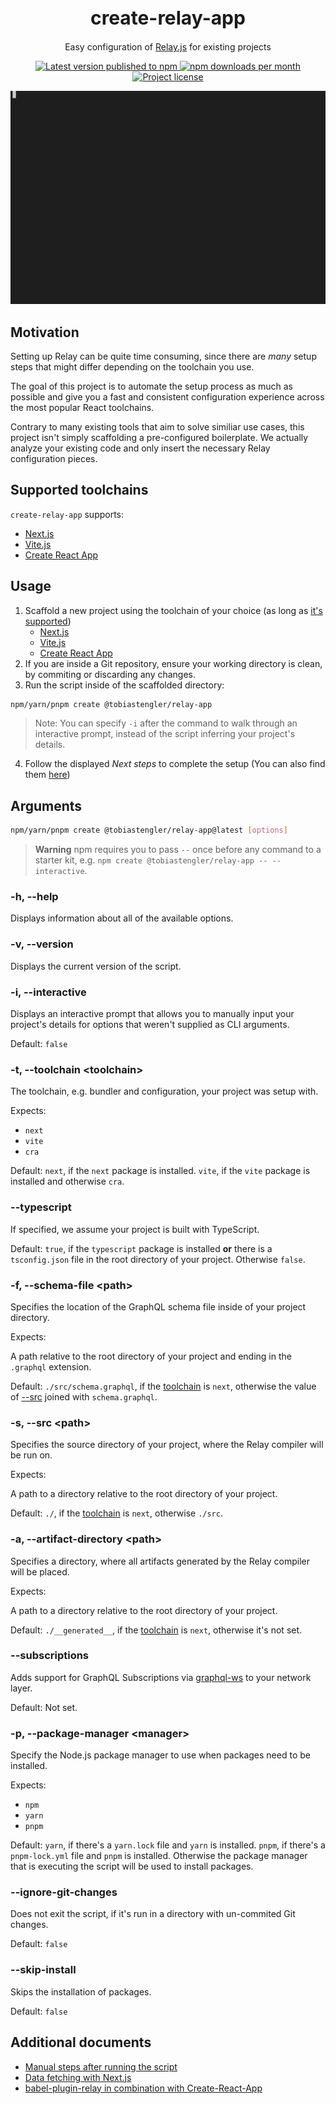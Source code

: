 <h1 align="center" style="font-size: 30px;">create-relay-app</h1>
<p align="center">Easy configuration of <a href="https://relay.dev">Relay.js</a> for existing projects</p>

<p align="center">
  <a href="https://www.npmjs.com/package/@tobiastengler/create-relay-app" alt="npm.js package link">
    <img src="https://img.shields.io/npm/v/@tobiastengler/create-relay-app?color=F50057" alt="Latest version published to npm" />
    <img src="https://img.shields.io/npm/dm/@tobiastengler/create-relay-app?color=1976D2" alt="npm downloads per month" />
    <img src="https://img.shields.io/npm/l/@tobiastengler/create-relay-app?color=00C853" alt="Project license" />
  </a>
</p>

<p align="center">
  <img src="./showcase.gif" alt="Showcase" />
</p>

## Motivation

Setting up Relay can be quite time consuming, since there are _many_ setup steps that might differ depending on the toolchain you use.

The goal of this project is to automate the setup process as much as possible and give you a fast and consistent configuration experience across the most popular React toolchains.

Contrary to many existing tools that aim to solve similiar use cases, this project isn't simply scaffolding a pre-configured boilerplate. We actually analyze your existing code and only insert the necessary Relay configuration pieces.

## Supported toolchains

`create-relay-app` supports:

- [Next.js](https://nextjs.org/)
- [Vite.js](https://vitejs.dev/)
- [Create React App](https://create-react-app.dev/)

## Usage

1. Scaffold a new project using the toolchain of your choice (as long as [it's supported](#supported-toolchains))
   - [Next.js](https://nextjs.org/docs#automatic-setup)
   - [Vite.js](https://vitejs.dev/guide/#scaffolding-your-first-vite-project)
   - [Create React App](https://create-react-app.dev/docs/getting-started)
2. If you are inside a Git repository, ensure your working directory is clean, by commiting or discarding any changes.
3. Run the script inside of the scaffolded directory:

```bash
npm/yarn/pnpm create @tobiastengler/relay-app
```

> Note: You can specify `-i` after the command to walk through an interactive prompt, instead of the script inferring your project's details.

4. Follow the displayed _Next steps_ to complete the setup (You can also find them [here](./docs/steps-after-setup.md))

## Arguments

```bash
npm/yarn/pnpm create @tobiastengler/relay-app@latest [options]
```

> **Warning**
> npm requires you to pass `--` once before any command to a starter kit, e.g. `npm create @tobiastengler/relay-app -- --interactive`.

### -h, --help

Displays information about all of the available options.

### -v, --version

Displays the current version of the script.

### -i, --interactive

Displays an interactive prompt that allows you to manually input your project's details for options that weren't supplied as CLI arguments.

Default: `false`

### -t, --toolchain &lt;toolchain&gt;

The toolchain, e.g. bundler and configuration, your project was setup with.

Expects:

- `next`
- `vite`
- `cra`

Default: `next`, if the `next` package is installed. `vite`, if the `vite` package is installed and otherwise `cra`.

### --typescript

If specified, we assume your project is built with TypeScript.

Default: `true`, if the `typescript` package is installed **or** there is a `tsconfig.json` file in the root directory of your project. Otherwise `false`.

### -f, --schema-file &lt;path&gt;

Specifies the location of the GraphQL schema file inside of your project directory.

Expects:

A path relative to the root directory of your project and ending in the `.graphql` extension.

Default: `./src/schema.graphql`, if the [toolchain](#t---toolchain-toolchain) is `next`, otherwise the value of [--src](#s---src-path) joined with `schema.graphql`.

### -s, --src &lt;path&gt;

Specifies the source directory of your project, where the Relay compiler will be run on.

Expects:

A path to a directory relative to the root directory of your project.

Default: `./`, if the [toolchain](#t---toolchain-toolchain) is `next`, otherwise `./src`.

### -a, --artifact-directory &lt;path&gt;

Specifies a directory, where all artifacts generated by the Relay compiler will be placed.

Expects:

A path to a directory relative to the root directory of your project.

Default: `./__generated__`, if the [toolchain](#t---toolchain-toolchain) is `next`, otherwise it's not set.

### --subscriptions

Adds support for GraphQL Subscriptions via [graphql-ws](https://github.com/enisdenjo/graphql-ws) to your network layer.

Default: Not set.

### -p, --package-manager &lt;manager&gt;

Specify the Node.js package manager to use when packages need to be installed.

Expects:

- `npm`
- `yarn`
- `pnpm`

Default: `yarn`, if there's a `yarn.lock` file and `yarn` is installed. `pnpm`, if there's a `pnpm-lock.yml` file and `pnpm` is installed. Otherwise the package manager that is executing the script will be used to install packages.

### --ignore-git-changes

Does not exit the script, if it's run in a directory with un-commited Git changes.

Default: `false`

### --skip-install

Skips the installation of packages.

Default: `false`

## Additional documents

- [Manual steps after running the script](./docs/steps-after-setup.md)
- [Data fetching with Next.js](./docs/next-data-fetching.md)
- [babel-plugin-relay in combination with Create-React-App](./docs/cra-babel-setup.md)
